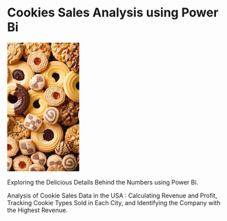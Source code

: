 # Cookies Sales Analysis using Power Bi
![Alt Text](COOKIES.jpeg)

Exploring the Delicious Details Behind the Numbers using Power Bi.

Analysis of Cookie Sales Data in the USA :
Calculating Revenue and Profit,
Tracking Cookie Types Sold in Each City,
and Identifying the Company with the Highest Revenue.
